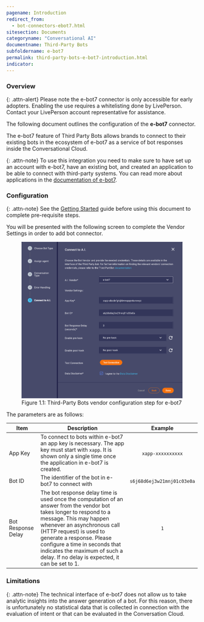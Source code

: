 ```yaml
---
pagename: Introduction
redirect_from:
  - bot-connectors-ebot7.html
sitesection: Documents
categoryname: "Conversational AI"
documentname: Third-Party Bots
subfoldername: e-bot7
permalink: third-party-bots-e-bot7-introduction.html
indicator:
---
```


### Overview

{: .attn-alert}
Please note the e-bot7 connector is only accessible for early adopters. Enabling the use requires a whitelisting done by
LivePerson. Contact your LivePerson account representative for assistance.

The following document outlines the configuration of the **e-bot7** connector.

The e-bot7 feature of Third Party Bots allows brands to connect to their existing bots in the ecosystem of e-bot7
as a service of bot responses inside the Conversational Cloud.

{: .attn-note}
To use this integration you need to make sure to have set up an account with e-bot7, have an existing bot, and created an application to be able to connect with third-party systems. You can read more about applications in the [documentation of e-bot7](https://docs.e-bot7.com/docs/applications/how_apps_work).

### Configuration

{: .attn-note}
See the [Getting Started](third-party-bots-getting-started.html) guide before using this document to complete pre-requisite steps.

You will be presented with the following screen to complete the Vendor Settings in order to add bot connector.

<figure>
 <img loading="lazy" class="fancyimage" style="width:600px" src="img/ThirdPartyBots/e-bot7-configuration.png" alt="vendor configuration step for e-bot7">
 <figcaption>Figure 1.1: Third-Party Bots vendor configuration step for e-bot7</figcaption>
</figure>

The parameters are as follows:

| Item               | Description                                                                                                                                                                                                                                                                                                                                              |          Example           |
| ------------------ | -------------------------------------------------------------------------------------------------------------------------------------------------------------------------------------------------------------------------------------------------------------------------------------------------------------------------------------------------------- | :------------------------: |
| App Key            | To connect to bots within e-bot7 an app key is necessary. The app key must start with `xapp`. It is shown only a single time once the application in e-bot7 is created.                                                                                                                                                                                  |     `xapp-xxxxxxxxxx`      |
| Bot ID             | The identifier of the bot in e-bot7 to connect with                                                                                                                                                                                                                                                                                                      | `s6j68d6ej3w21mnj01c03e0a` |
| Bot Response Delay | The bot response delay time is used once the computation of an answer from the vendor bot takes longer to respond to a message. This may happen whenever an asynchronous call (HTTP request) is used to generate a response. Please configure a time in seconds that indicates the maximum of such a delay. If no delay is expected, it can be set to 1. |            `1`             |

### Limitations

{: .attn-note}
The technical interface of e-bot7 does not allow us to take analytic insights into the answer generation of a bot. For this reason, there is unfortunately no statistical data that is collected in connection with the evaluation of intent or that can be evaluated in the Conversation Cloud.
